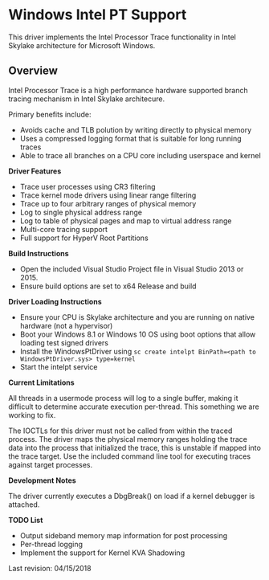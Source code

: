 Windows Intel PT Support 
========================
  
This driver implements the Intel Processor Trace functionality in Intel Skylake architecture for Microsoft Windows. 
  
Overview 
--------
  
Intel Processor Trace is a high performance hardware supported branch tracing mechanism in Intel Skylake architecure. 

Primary benefits include: 

* Avoids cache and TLB polution by writing directly to physical memory 
* Uses a compressed logging format that is suitable for long running traces 
* Able to trace all branches on a CPU core including userspace and kernel 

**Driver Features**

* Trace user processes using CR3 filtering
* Trace kernel mode drivers using linear range filtering
* Trace up to four arbitrary ranges of physical memory
* Log to single physical address range 
* Log to table of physical pages and map to virtual address range
* Multi-core tracing support 
* Full support for HyperV Root Partitions

**Build Instructions**

* Open the included Visual Studio Project file in Visual Studio 2013 or 2015.
* Ensure build options are set to x64 Release and build

**Driver Loading Instructions**

* Ensure your CPU is Skylake architecture and you are running on native hardware (not a hypervisor)
* Boot your Windows 8.1 or Windows 10 OS using boot options that allow loading test signed drivers 
* Install the WindowsPtDriver using `sc create intelpt BinPath=<path to WindowsPtDriver.sys> type=kernel`
* Start the intelpt service

**Current Limitations**
 
All threads in a usermode process will log to a single buffer, making it difficult to determine accurate 
execution per-thread. This something we are working to fix.
 
The IOCTLs for this driver must not be called from within the traced process. The driver maps the 
physical memory ranges holding the trace data into the process that initialized the trace, this is
unstable if mapped into the trace target. Use the included command line tool for executing traces 
against target processes. 

   
**Development Notes**

The driver currently executes a DbgBreak() on load if a kernel debugger is attached. 


**TODO List**

* Output sideband memory map information for post processing
* Per-thread logging
* Implement the support for Kernel KVA Shadowing


  
Last revision: 04/15/2018
